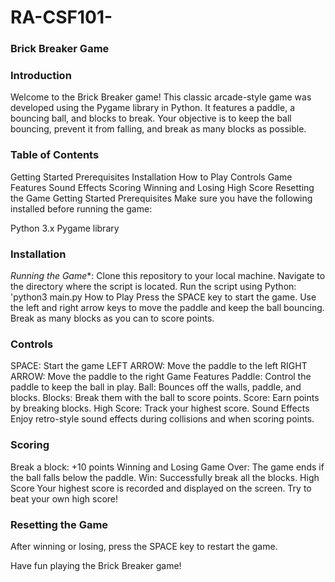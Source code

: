 # RA-CSF101-
### Brick Breaker Game
### Introduction
Welcome to the Brick Breaker game! This classic arcade-style game was developed using the Pygame library in Python. It features a paddle, a bouncing ball, and blocks to break. Your objective is to keep the ball bouncing, prevent it from falling, and break as many blocks as possible.

### Table of Contents
Getting Started
Prerequisites
Installation
How to Play
Controls
Game Features
Sound Effects
Scoring
Winning and Losing
High Score
Resetting the Game
Getting Started
Prerequisites
Make sure you have the following installed before running the game:

Python 3.x
Pygame library
### Installation
﻿*Running the Game**:
﻿﻿Clone this repository to your local machine.
﻿﻿Navigate to the directory where the script is located.
﻿﻿Run the script using Python: 'python3 main.py
How to Play
Press the SPACE key to start the game. Use the left and right arrow keys to move the paddle and keep the ball bouncing. Break as many blocks as you can to score points.

### Controls
SPACE: Start the game
LEFT ARROW: Move the paddle to the left
RIGHT ARROW: Move the paddle to the right
Game Features
Paddle: Control the paddle to keep the ball in play.
Ball: Bounces off the walls, paddle, and blocks.
Blocks: Break them with the ball to score points.
Score: Earn points by breaking blocks.
High Score: Track your highest score.
Sound Effects
Enjoy retro-style sound effects during collisions and when scoring points.

### Scoring
Break a block: +10 points
Winning and Losing
Game Over: The game ends if the ball falls below the paddle.
Win: Successfully break all the blocks.
High Score
Your highest score is recorded and displayed on the screen. Try to beat your own high score!

### Resetting the Game
After winning or losing, press the SPACE key to restart the game.

Have fun playing the Brick Breaker game!

